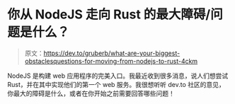 # 你从 NodeJS 走向 Rust 的最大障碍/问题是什么？

> 原文：<https://dev.to/gruberb/what-are-your-biggest-obstaclesquestions-for-moving-from-nodejs-to-rust-4ckm>

NodeJS 是构建 web 应用程序的完美入口。我最近收到很多消息，说人们想尝试 Rust，并在其中实现他们的第一个 web 服务。我很想听听 dev.to 社区的意见，你最大的障碍是什么，或者在你开始之前需要回答哪些问题！